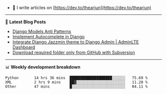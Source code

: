 <!-- ![My Profile Introduction Image](https://i.ibb.co/tLFZ15Q/gh.png) -->
- 📝 I write articles on [https://dev.to/thearjun](https://dev.to/thearjun)

-------

📕 **Latest Blog Posts**
<!-- BLOG-POST-LIST:START -->
- [Django Models Anti Patterns](https://dev.to/thearjun/django-models-anti-patterns-1ma1)
- [Implement Autocomplete in Django](https://dev.to/thearjun/implement-autocomplete-in-django-3h20)
- [Integrate Django Jazzmin theme to Django Admin | AdminLTE Dashboard](https://dev.to/thearjun/integrate-django-jazzmin-theme-to-django-admin-adminlte-dashboard-5aao)
- [Download required folder only from GitHub with Subversion](https://dev.to/thearjun/download-required-folder-only-from-github-with-subversion-2gpc)
<!-- BLOG-POST-LIST:END -->

-------

📊 **Weekly development breakdown**
<!--START_SECTION:waka-->

```text
Python       14 hrs 36 mins  ███████████████████░░░░░░   75.69 %
XML          2 hrs 9 mins    ██▓░░░░░░░░░░░░░░░░░░░░░░   11.20 %
Other        47 mins         █░░░░░░░░░░░░░░░░░░░░░░░░   04.11 %
```

<!--END_SECTION:waka-->
<img src='https://profile-counter.glitch.me/thearjun/count.svg' width='0px'>
